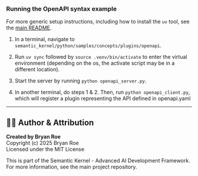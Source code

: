 ### Running the OpenAPI syntax example

For more generic setup instructions, including how to install the `uv` tool, see the [main README](../../../../DEV_SETUP.md).

1. In a terminal, navigate to `semantic_kernel/python/samples/concepts/plugins/openapi`.

2. Run `uv sync` followed by `source .venv/bin/activate` to enter the virtual environment (depending on the os, the activate script may be in a different location).

3. Start the server by running `python openapi_server.py`.

4. In another terminal, do steps 1 & 2. Then, run `python openapi_client.py`, which will register a plugin representing the API defined in openapi.yaml


---

## 👨‍💻 Author & Attribution

**Created by Bryan Roe**  
Copyright (c) 2025 Bryan Roe  
Licensed under the MIT License

This is part of the Semantic Kernel - Advanced AI Development Framework.
For more information, see the main project repository.
